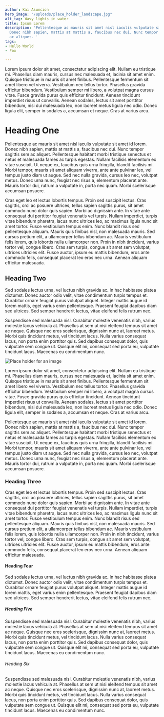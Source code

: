```yaml
---
author: Kai Asuncion
hero_image: "/uploads/place_holder_landscape.jpg"
alt_tag: Wavy lights in water
title: Ipsum Lorem
description: 'Pellentesque ac mauris sit amet nisl iaculis vulputate sit amet id lorem.
  Donec nibh sapien, mattis at mattis a, faucibus nec dui. Nunc tempor sagittis sem
  ac aliquet. '
tags:
- Hello World
- Fox

---
```

Lorem ipsum dolor sit amet, consectetur adipiscing elit. Nullam eu tristique mi. Phasellus diam mauris, cursus nec malesuada et, lacinia sit amet enim. Quisque tristique in mauris sit amet finibus. Pellentesque fermentum sit amet libero vel viverra. Vestibulum nec tellus tortor. Phasellus gravida efficitur bibendum. Vestibulum semper mi libero, a volutpat magna cursus vitae. Fusce gravida purus quis efficitur tincidunt. Aenean tincidunt imperdiet risus ut convallis. Aenean sodales, lectus sit amet porttitor bibendum, nisi dui malesuada leo, non laoreet metus ligula nec odio. Donec ligula elit, semper in sodales a, accumsan et neque. Cras at varius arcu.

# Heading One

Pellentesque ac mauris sit amet nisl iaculis vulputate sit amet id lorem. Donec nibh sapien, mattis at mattis a, faucibus nec dui. Nunc tempor sagittis sem ac aliquet. Pellentesque habitant morbi tristique senectus et netus et malesuada fames ac turpis egestas. Nullam facilisis elementum ex vitae suscipit. Ut neque ex, faucibus quis urna fringilla, blandit facilisis mi. Morbi tempor, mauris sit amet aliquam viverra, ante ante pulvinar leo, vel tempus justo diam ut augue. Sed nec nulla gravida, cursus leo nec, volutpat metus. Donec urna nunc, feugiat nec risus a, elementum placerat ante. Mauris tortor dui, rutrum a vulputate in, porta nec quam. Morbi scelerisque accumsan posuere.

Cras eget leo et lectus lobortis tempus. Proin sed suscipit lectus. Cras sagittis, orci ac posuere ultrices, tellus sapien sagittis purus, sit amet commodo nunc dolor quis sapien. Morbi ac dignissim ante. In vitae ante consequat dui porttitor feugiat venenatis vel turpis. Nullam imperdiet, turpis vitae bibendum pharetra, lacus nunc ultrices leo, ac maximus ligula nunc sit amet tortor. Fusce vestibulum tempus enim. Nunc blandit risus sed pellentesque aliquam. Mauris quis finibus nisl, non malesuada mauris. Sed cursus pretium elit, a ullamcorper tellus bibendum ac. Mauris vestibulum felis lorem, quis lobortis nulla ullamcorper non. Proin in nibh tincidunt, varius tortor vel, congue libero. Cras sem turpis, congue sit amet sem volutpat, ultrices ultricies elit. Fusce auctor, ipsum eu mattis bibendum, eros ante commodo felis, consequat placerat leo eros nec urna. Aenean aliquam efficitur malesuada.

## Heading Two

Sed sodales lectus urna, vel luctus nibh gravida ac. In hac habitasse platea dictumst. Donec auctor odio velit, vitae condimentum turpis tempus et. Curabitur ornare feugiat purus volutpat aliquet. Integer mattis augue id lorem mattis, eget varius enim pellentesque. Praesent feugiat dapibus diam sed ultrices. Sed semper hendrerit lectus, vitae eleifend felis rutrum nec.

Suspendisse sed malesuada nisl. Curabitur molestie venenatis nibh, varius molestie lacus vehicula at. Phasellus at sem ut nisi eleifend tempus sit amet ac neque. Quisque nec eros scelerisque, dignissim nunc at, laoreet metus. Morbi quis tincidunt metus, vel tincidunt lacus. Nulla varius consequat lacus, non porta enim porttitor quis. Sed dapibus consequat dolor, quis vulputate sem congue ut. Quisque elit mi, consequat sed porta eu, vulputate tincidunt lacus. Maecenas eu condimentum nunc.

![Place holder for an image](/uploads/place_holder_landscape.jpg "Image Place Holder")

Lorem ipsum dolor sit amet, consectetur adipiscing elit. Nullam eu tristique mi. Phasellus diam mauris, cursus nec malesuada et, lacinia sit amet enim. Quisque tristique in mauris sit amet finibus. Pellentesque fermentum sit amet libero vel viverra. Vestibulum nec tellus tortor. Phasellus gravida efficitur bibendum. Vestibulum semper mi libero, a volutpat magna cursus vitae. Fusce gravida purus quis efficitur tincidunt. Aenean tincidunt imperdiet risus ut convallis. Aenean sodales, lectus sit amet porttitor bibendum, nisi dui malesuada leo, non laoreet metus ligula nec odio. Donec ligula elit, semper in sodales a, accumsan et neque. Cras at varius arcu.

Pellentesque ac mauris sit amet nisl iaculis vulputate sit amet id lorem. Donec nibh sapien, mattis at mattis a, faucibus nec dui. Nunc tempor sagittis sem ac aliquet. Pellentesque habitant morbi tristique senectus et netus et malesuada fames ac turpis egestas. Nullam facilisis elementum ex vitae suscipit. Ut neque ex, faucibus quis urna fringilla, blandit facilisis mi. Morbi tempor, mauris sit amet aliquam viverra, ante ante pulvinar leo, vel tempus justo diam ut augue. Sed nec nulla gravida, cursus leo nec, volutpat metus. Donec urna nunc, feugiat nec risus a, elementum placerat ante. Mauris tortor dui, rutrum a vulputate in, porta nec quam. Morbi scelerisque accumsan posuere.

### Heading Three

Cras eget leo et lectus lobortis tempus. Proin sed suscipit lectus. Cras sagittis, orci ac posuere ultrices, tellus sapien sagittis purus, sit amet commodo nunc dolor quis sapien. Morbi ac dignissim ante. In vitae ante consequat dui porttitor feugiat venenatis vel turpis. Nullam imperdiet, turpis vitae bibendum pharetra, lacus nunc ultrices leo, ac maximus ligula nunc sit amet tortor. Fusce vestibulum tempus enim. Nunc blandit risus sed pellentesque aliquam. Mauris quis finibus nisl, non malesuada mauris. Sed cursus pretium elit, a ullamcorper tellus bibendum ac. Mauris vestibulum felis lorem, quis lobortis nulla ullamcorper non. Proin in nibh tincidunt, varius tortor vel, congue libero. Cras sem turpis, congue sit amet sem volutpat, ultrices ultricies elit. Fusce auctor, ipsum eu mattis bibendum, eros ante commodo felis, consequat placerat leo eros nec urna. Aenean aliquam efficitur malesuada.

#### Heading Four

Sed sodales lectus urna, vel luctus nibh gravida ac. In hac habitasse platea dictumst. Donec auctor odio velit, vitae condimentum turpis tempus et. Curabitur ornare feugiat purus volutpat aliquet. Integer mattis augue id lorem mattis, eget varius enim pellentesque. Praesent feugiat dapibus diam sed ultrices. Sed semper hendrerit lectus, vitae eleifend felis rutrum nec.

##### Heading Five

Suspendisse sed malesuada nisl. Curabitur molestie venenatis nibh, varius molestie lacus vehicula at. Phasellus at sem ut nisi eleifend tempus sit amet ac neque. Quisque nec eros scelerisque, dignissim nunc at, laoreet metus. Morbi quis tincidunt metus, vel tincidunt lacus. Nulla varius consequat lacus, non porta enim porttitor quis. Sed dapibus consequat dolor, quis vulputate sem congue ut. Quisque elit mi, consequat sed porta eu, vulputate tincidunt lacus. Maecenas eu condimentum nunc.

###### Heading Six

Suspendisse sed malesuada nisl. Curabitur molestie venenatis nibh, varius molestie lacus vehicula at. Phasellus at sem ut nisi eleifend tempus sit amet ac neque. Quisque nec eros scelerisque, dignissim nunc at, laoreet metus. Morbi quis tincidunt metus, vel tincidunt lacus. Nulla varius consequat lacus, non porta enim porttitor quis. Sed dapibus consequat dolor, quis vulputate sem congue ut. Quisque elit mi, consequat sed porta eu, vulputate tincidunt lacus. Maecenas eu condimentum nunc.